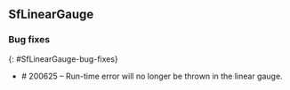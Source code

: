 ## SfLinearGauge

### Bug fixes
{: #SfLinearGauge-bug-fixes} 

* \# 200625 – Run-time error will no longer be thrown in the linear gauge.